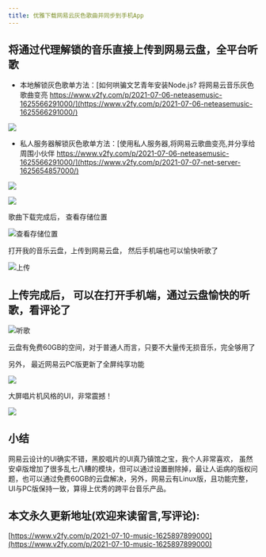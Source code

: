 ```yaml
---
title: 优雅下载网易云灰色歌曲并同步到手机App
---
```


## 将通过代理解锁的音乐直接上传到网易云盘，全平台听歌

- 本地解锁灰色歌单方法：[如何哄骗文艺青年安装Node.js? 将网易云音乐灰色歌曲变亮 https://www.v2fy.com/p/2021-07-06-neteasemusic-1625566291000/](https://www.v2fy.com/p/2021-07-06-neteasemusic-1625566291000/) 

![](https://cdn.fangyuanxiaozhan.com/assets/1625566337492NzE0YWA1.gif)


- 私人服务器解锁灰色歌单方法：[使用私人服务器,将网易云歌曲变亮,并分享给周围小伙伴 https://www.v2fy.com/p/2021-07-06-neteasemusic-1625566291000/](https://www.v2fy.com/p/2021-07-07-net-server-1625654857000/) 

![](https://upload-images.jianshu.io/upload_images/3203841-d00d29b75b3c8354.png?imageMogr2/auto-orient/strip|imageView2/2/w/1240)


![](https://upload-images.jianshu.io/upload_images/3203841-92f30bf448a115f0.png)





歌曲下载完成后， 查看存储位置

![查看存储位置](https://upload-images.jianshu.io/upload_images/3203841-faf5f91eb47661e0.png?imageMogr2/auto-orient/strip|imageView2/2/w/1240)

打开我的音乐云盘，上传到网易云盘， 然后手机端也可以愉快听歌了

![上传](https://upload-images.jianshu.io/upload_images/3203841-218ac4dc55d30fc7.png?imageMogr2/auto-orient/strip|imageView2/2/w/1240)


## 上传完成后， 可以在打开手机端，通过云盘愉快的听歌，看评论了


![听歌](https://upload-images.jianshu.io/upload_images/3203841-dd2a9633ad927f05.gif?imageMogr2/auto-orient/strip)


云盘有免费60GB的空间，对于普通人而言，只要不大量传无损音乐，完全够用了



另外， 最近网易云PC版更新了全屏纯享功能

![](https://upload-images.jianshu.io/upload_images/3203841-e643be04d68436b4.png?imageMogr2/auto-orient/strip|imageView2/2/w/1240)

大屏唱片机风格的UI，非常震撼！


![](https://upload-images.jianshu.io/upload_images/3203841-07deaf150074a504.gif)

## 小结

网易云设计的UI确实不错，黑胶唱片的UI真乃镇馆之宝，我个人非常喜欢， 虽然安卓版增加了很多乱七八糟的模块，但可以通过设置删除掉，最让人诟病的版权问题，也可以通过免费60GB的云盘解决，另外，网易云有Linux版，且功能完整，UI与PC版保持一致，算得上优秀的跨平台音乐产品。



## 本文永久更新地址(欢迎来读留言,写评论):

[https://www.v2fy.com/p/2021-07-10-music-1625897899000](https://www.v2fy.com/p/2021-07-10-music-1625897899000)
